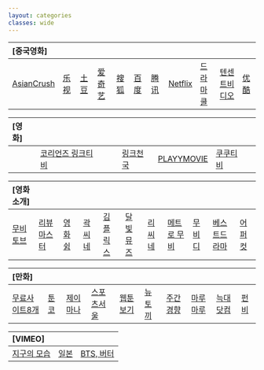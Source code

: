 ```yaml
---
layout: categories
classes: wide
---
```



|[중국영화]|  |    |   |   |    |   |    |   |   |    |
| :--- | :--- | :--- | :--- | :--- | :--- | :--- | :--- | :--- | :--- | :--- |
| [AsianCrush](https://www.asiancrush.com/) | [乐视](https://tv.le.com/) | [土豆](https://tv.tudou.com/) | [爱奇艺](https://www.iqiyi.com/dianshiju/) | [搜狐](https://tv.sohu.com/drama/) | [百度](http://v.xiaodutv.com/tv) | [腾讯](https://v.qq.com/tv/) | [Netflix](https://www.netflix.com/kr/) | [드라마쿨](https://watchasian.id/) | [텐센트비디오](https://v.qq.com/) | [优酷](https://www.youku.com/channel/webhome) |



|[영화] |      |      |     |      |      |      |      |
| :--- | :--- | :--- | :--- | :--- | :--- | :--- | :--- |
|   | [코리언즈 링크티비](https://a48.koreanz.xyz/bbs/main.php?gid=moviedasi)|   |   | [링크천국](https://www.hotword.site/bbs/group.php?gr_id=cn) | [PLAYYMOVIE](https://www.youtube.com/channel/UC7Sh_erU4sKLVgu2eJikrIw) | [쿠쿠티비](https://justlinktv.com/) |   |



|[영화소개]|     |      |      |      |     |      |      |      |      |      |
| :--- | :--- | :--- | :--- | :--- | :--- | :--- | :--- | :--- | :--- | :--- |
| [무비토브](https://www.youtube.com/@MovieTov) | [리뷰마스터](https://www.youtube.com/@review.master) | [영화쉼](https://www.youtube.com/@movie_rest) | [곽씨네](https://www.youtube.com/@kwakcine) | [김플릭스](https://www.youtube.com/@kimflix_) | [달빛뮤즈](https://www.youtube.com/@DALBITMUSE) | [리씨네](https://www.youtube.com/@LEE_CINE) | [메트로 무비](https://www.youtube.com/@MetroMovie1) | [무비디](https://www.youtube.com/@Movie.D) | [베스트드라마](https://www.youtube.com/@bestdrama434) | [어퍼컷](https://www.youtube.com/watch?v=uewuJBfOo_c) |



|[만화] |   |   |   |   |   |   |   |   |   |
| :--- | :--- | :--- | :--- | :--- | :--- | :--- | :--- | :--- | :--- |
| [무료사이트8개](https://lifeinforwire.com/cartoon-free-sites/#liw-menu01) | [툰코](https://toonkor106.com/%EB%8B%A8%ED%96%89%EB%B3%B8)| [제이마나](https://jmana1.net/comic_list_search) | [스포츠서울](http://comic.sportsseoul.com/)| [웹툰보기](https://newtoki123.com/webtoon?toon=%EC%9D%BC%EB%B0%98%EC%9B%B9%ED%88%B0) | [뉴토끼](https://newtoki130.com/webtoon?toon=%EC%9D%BC%EB%B0%98%EC%9B%B9%ED%88%B0) | [주간경향](http://sports.khan.co.kr/comics/comics_genre.html)| [마루마루](https://marumaru256.com/bbs/page.php?hid=comicC)| [늑대닷컴](https://wfwf205.com/cm)  | [펀비](https://funbe106.com/%EB%A7%9D%EA%B0%80) |



|[VIMEO] |   |   |
| :--- | :--- | :--- |
| [지구의 모습](https://player.vimeo.com/video/45878034?h=fa107961d3)| [일본](https://player.vimeo.com/video/245118304?portrait=0)| [BTS, 버터](https://w.soundcloud.com/player/?url=https%3A//api.soundcloud.com/tracks/1116388588&auto_play=false&hide_related=false&show_comments=true&show_user=true&show_reposts=false&visual=true%22%3E%3C/iframe%3E)|

